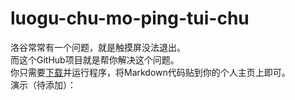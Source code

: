 # luogu-chu-mo-ping-tui-chu
洛谷常常有一个问题，就是触摸屏没法退出。  
而这个GitHub项目就是帮你解决这个问题。  
你只需要[下载](https://github.com/jyeric/luogu-chu-mo-ping-tui-chu/releases)并运行程序，将Markdown代码贴到你的个人主页上即可。  
演示（待添加）：  
